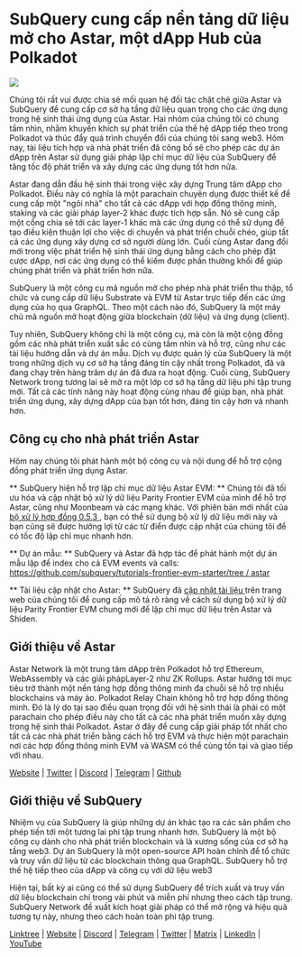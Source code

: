 # SubQuery cung cấp nền tảng dữ liệu mở cho Astar, một dApp Hub của Polkadot

![](https://miro.medium.com/max/1400/1*VtFbnTYV48Y5mpZtwZsdXA.png)

Chúng tôi rất vui được chia sẻ mối quan hệ đối tác chặt chẽ giữa Astar và SubQuery để cung cấp cơ sở hạ tầng dữ liệu quan trọng cho các ứng dụng trong hệ sinh thái ứng dụng của Astar. Hai nhóm của chúng tôi có chung tầm nhìn, nhằm khuyến khích sự phát triển của thế hệ dApp tiếp theo trong Polkadot và thúc đẩy quá trình chuyển đổi của chúng tôi sang web3. Hôm nay, tài liệu tích hợp và nhà phát triển đã công bố sẽ cho phép các dự án dApp trên Astar sử dụng giải pháp lập chỉ mục dữ liệu của SubQuery để tăng tốc độ phát triển và xây dựng các ứng dụng tốt hơn nữa.

Astar đang dẫn đầu hệ sinh thái trong việc xây dựng Trung tâm dApp cho Polkadot. Điều này có nghĩa là một parachain chuyên dụng được thiết kế để cung cấp một "ngôi nhà" cho tất cả các dApp với hợp đồng thông minh, staking và các giải pháp layer-2 khác được tích hợp sẵn. Nó sẽ cung cấp một cổng chia sẻ tới các layer-1 khác mà các ứng dụng có thể sử dụng để tạo điều kiện thuận lợi cho việc di chuyển và phát triển chuỗi chéo, giúp tất cả các ứng dụng xây dựng cơ sở người dùng lớn. Cuối cùng Astar đang đổi mới trong việc phát triển hệ sinh thái ứng dụng bằng cách cho phép đặt cược dApp, nơi các ứng dụng có thể kiếm được phần thưởng khối để giúp chúng phát triển và phát triển hơn nữa.

SubQuery là một công cụ mã nguồn mở cho phép nhà phát triển thu thập, tổ chức và cung cấp dữ liệu Substrate và EVM từ Astar trực tiếp đến các ứng dụng của họ qua GraphQL. Theo một cách nào đó, SubQuery là một máy chủ mã nguồn mở hoạt động giữa blockchain (dữ liệu) và ứng dụng (client).

Tuy nhiên, SubQuery không chỉ là một công cụ, mà còn là một cộng đồng gồm các nhà phát triển xuất sắc có cùng tầm nhìn và hỗ trợ, cũng như các tài liệu hướng dẫn và dự án mẫu. Dịch vụ được quản lý của SubQuery là một trong những dịch vụ cơ sở hạ tầng đáng tin cậy nhất trong Polkadot, đã và đang chạy trên hàng trăm dự án đã đưa ra hoạt động. Cuối cùng, SubQuery Network trong tương lai sẽ mở ra một lớp cơ sở hạ tầng dữ liệu phi tập trung mới. Tất cả các tính năng này hoạt động cùng nhau để giúp bạn, nhà phát triển ứng dụng, xây dựng dApp của bạn tốt hơn, đáng tin cậy hơn và nhanh hơn.

## **Công cụ cho nhà phát triển Astar**

Hôm nay chúng tôi phát hành một bộ công cụ và nội dung để hỗ trợ cộng đồng phát triển ứng dụng Astar.

** SubQuery hiện hỗ trợ lập chỉ mục dữ liệu Astar EVM: ** Chúng tôi đã tối ưu hóa và cập nhật bộ xử lý dữ liệu Parity Frontier EVM của mình để hỗ trợ Astar, cũng như Moonbeam và các mạng khác. Với phiên bản mới nhất của [ bộ xử lý hợp đồng 0.5.3 ](https://github.com/subquery/subql/releases/tag/contract-processors%2F0.5.3), bạn có thể sử dụng bộ xử lý dữ liệu mới này và bạn cũng sẽ được hưởng lợi từ các từ điển được cập nhật của chúng tôi để có tốc độ lập chỉ mục nhanh hơn.

** Dự án mẫu: ** SubQuery và Astar đã hợp tác để phát hành một dự án mẫu lập để index cho cả EVM events và calls: [ https://github.com/subquery/tutorials-frontier-evm-starter/tree / astar ](https://github.com/subquery/tutorials-frontier-evm-starter/tree/astar)

** Tài liệu cập nhật cho Astar: ** SubQuery đã [ cập nhật tài liệu ](https://university.subquery.network/build/substrate-evm.html) trên trang web của chúng tôi để cung cấp mô tả rõ ràng về cách sử dụng bộ xử lý dữ liệu Parity Frontier EVM chung mới để lập chỉ mục dữ liệu trên Astar và Shiden.

## Giới thiệu về Astar

Astar Network là một trung tâm dApp trên Polkadot hỗ trợ Ethereum, WebAssembly và các giải phápLayer-2 như ZK Rollups. Astar hướng tới mục tiêu trở thành một nền tảng hợp đồng thông minh đa chuỗi sẽ hỗ trợ nhiều blockchains và máy ảo. Polkadot Relay Chain không hỗ trợ hợp đồng thông minh. Đó là lý do tại sao điều quan trọng đối với hệ sinh thái là phải có một parachain cho phép điều này cho tất cả các nhà phát triển muốn xây dựng trong hệ sinh thái Polkadot. Astar ở đây để cung cấp giải pháp tốt nhất cho tất cả các nhà phát triển bằng cách hỗ trợ EVM và thực hiện một parachain nơi các hợp đồng thông minh EVM và WASM có thể cùng tồn tại và giao tiếp với nhau.

[Website](https://astar.network/) | [Twitter](https://twitter.com/AstarNetwork) | [Discord](https://discord.gg/Z3nC9U4) | [Telegram](https://t.me/PlasmOfficial) | [Github](https://github.com/AstarNetwork)

## Giới thiệu về SubQuery

Nhiệm vụ của SubQuery là giúp những dự án khác tạo ra các sản phẩm cho phép tiến tới một tương lai phi tập trung nhanh hơn. SubQuery là một bộ công cụ dành cho nhà phát triển blockchain và là xương sống của cơ sở hạ tầng web3. Dự án SubQuery là một open-source API hoàn chỉnh để tổ chức và truy vấn dữ liệu từ các blockchain thông qua GraphQL. SubQuery hỗ trợ thế hệ tiếp theo của dApp và công cụ với dữ liệu web3

Hiện tại, bất kỳ ai cũng có thể sử dụng SubQuery để trích xuất và truy vấn dữ liệu blockchain chỉ trong vài phút và miễn phí nhưng theo cách tập trung. SubQuery Network đề xuất kích hoạt giải pháp có thể mở rộng và hiệu quả tương tự này, nhưng theo cách hoàn toàn phi tập trung.

[Linktree](https://linktr.ee/subquerynetwork) | [Website](https://subquery.network/) | [Discord](https://discord.com/invite/78zg8aBSMG) | [Telegram](https://t.me/subquerynetwork) | [Twitter](https://twitter.com/subquerynetwork) | [Matrix](https://matrix.to/#/#subquery:matrix.org) | [LinkedIn](https://www.linkedin.com/company/subquery) | [YouTube](https://www.youtube.com/channel/UCi1a6NUUjegcLHDFLr7CqLw)
